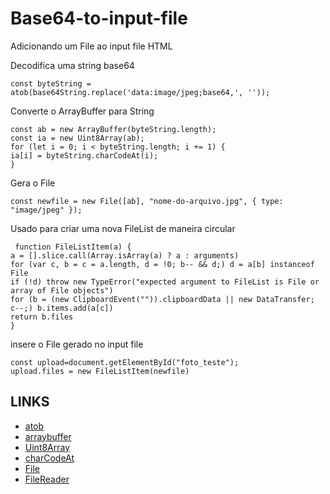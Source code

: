 # Base64-to-input-file

Adicionando um File ao input file HTML


Decodifica uma string base64
```
const byteString = atob(base64String.replace('data:image/jpeg;base64,', ''));
```

Converte o ArrayBuffer para String
```
const ab = new ArrayBuffer(byteString.length);
const ia = new Uint8Array(ab);
for (let i = 0; i < byteString.length; i += 1) {
ia[i] = byteString.charCodeAt(i);
}
```


Gera o File 
```
const newfile = new File([ab], "nome-do-arquivo.jpg", { type: "image/jpeg" });
```

Usado para criar uma nova FileList de maneira circular
```
 function FileListItem(a) {
a = [].slice.call(Array.isArray(a) ? a : arguments)
for (var c, b = c = a.length, d = !0; b-- && d;) d = a[b] instanceof File
if (!d) throw new TypeError("expected argument to FileList is File or array of File objects")
for (b = (new ClipboardEvent("")).clipboardData || new DataTransfer; c--;) b.items.add(a[c])
return b.files
}
```

insere o File gerado no input file 
```
const upload=document.getElementById("foto_teste");
upload.files = new FileListItem(newfile)
```


## LINKS

* [atob](https://developer.mozilla.org/en-US/docs/Web/API/WindowOrWorkerGlobalScope/atob)
* [arraybuffer](https://developer.mozilla.org/en-US/docs/Web/JavaScript/Reference/Global_Objects/ArrayBuffer)
* [Uint8Array](https://developer.mozilla.org/en-US/docs/Web/JavaScript/Reference/Global_Objects/Uint8Array)
* [charCodeAt](https://developer.mozilla.org/en-US/docs/Web/JavaScript/Reference/Global_Objects/String/charCodeAt)
* [File](https://developer.mozilla.org/en-US/docs/Web/API/File)
* [FileReader](https://developer.mozilla.org/en-US/docs/Web/API/FileReader)

